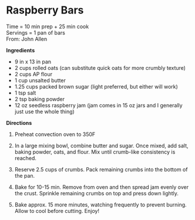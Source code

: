 Raspberry Bars
=====
Time = 10 min prep + 25 min cook \
Servings = 1 pan of bars \
From: John Allen

**Ingredients**
- 9 in x 13 in pan
- 2 cups rolled oats (can substitute quick oats for more crumbly texture)
- 2 cups AP flour
- 1 cup unsalted butter
- 1.25 cups packed brown sugar (light preferred, but either will work)
- 1 tsp salt
- 2 tsp baking powder
- 12 oz seedless raspberry jam (jam comes in 15 oz jars and I generally just use the whole thing)

**Directions**

1. Preheat convection oven to 350F

2. In a large mixing bowl, combine butter and sugar. Once mixed, add salt, baking powder, oats, and flour. Mix until crumb-like consistency is reached. 

3. Reserve 2.5 cups of crumbs. Pack remaining crumbs into the bottom of the pan. 

4. Bake for 10-15 min. Remove from oven and then spread jam evenly over the crust. Sprinkle remaining crumbs on top and press down lightly. 

5. Bake approx. 15 more minutes, watching frequently to prevent burning. Allow to cool before cutting. Enjoy! 
